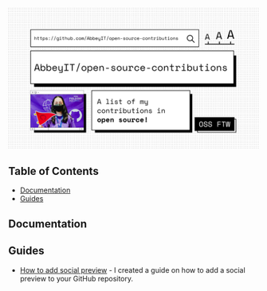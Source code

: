 ![osc-banner](assets/banner.png)

## Table of Contents

- [Documentation](#documentation)
- [Guides](#guides)

## Documentation

## Guides
- [How to add social preview](https://github.com/Pradumnasaraf/open-source-with-pradumna/blob/main/pages/How-to/guide/social-preview.md) - I created a guide on how to add a social preview to your GitHub repository.
